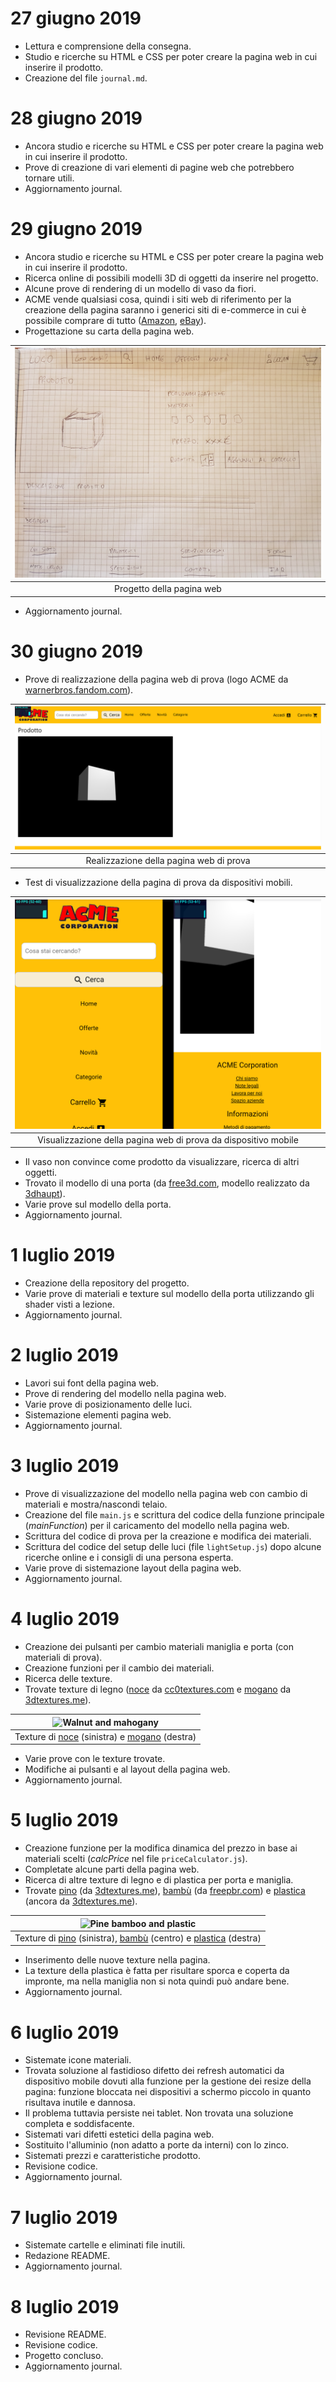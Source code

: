 # 27 giugno 2019

* Lettura e comprensione della consegna.
* Studio e ricerche su HTML e CSS per poter creare la pagina web in cui inserire il prodotto.
* Creazione del file `journal.md`.

# 28 giugno 2019

* Ancora studio e ricerche su HTML e CSS per poter creare la pagina web in cui inserire il prodotto.
* Prove di creazione di vari elementi di pagine web che potrebbero tornare utili.
* Aggiornamento journal.

# 29 giugno 2019

* Ancora studio e ricerche su HTML e CSS per poter creare la pagina web in cui inserire il prodotto.
* Ricerca online di possibili modelli 3D di oggetti da inserire nel progetto.
* Alcune prove di rendering di un modello di vaso da fiori.
* ACME vende qualsiasi cosa, quindi i siti web di riferimento per la creazione della pagina saranno i generici siti di e-commerce in cui è possibile comprare di tutto ([Amazon](https://www.amazon.it/), [eBay](https://www.ebay.it/)).
* Progettazione su carta della pagina web.

| ![Project webpage](pics/progetto_paginaweb.jpg) |
| :---------------------------------------------: |
| Progetto della pagina web |

* Aggiornamento journal.

# 30 giugno 2019

* Prove di realizzazione della pagina web di prova (logo ACME da [warnerbros.fandom.com](https://warnerbros.fandom.com/wiki/ACME_Corporation?file=Acme-corp.png)).

| ![First webpage](pics/pagina_prova.png) |
| :-------------------------------------: |
| Realizzazione della pagina web di prova |

* Test di visualizzazione della pagina di prova da dispositivi mobili.

| ![First mobile webpage](pics/pagina_prova_mobile.png) |
| :---------------------------------------------------: |
| Visualizzazione della pagina web di prova da dispositivo mobile |

* Il vaso non convince come prodotto da visualizzare, ricerca di altri oggetti.
* Trovato il modello di una porta (da [free3d.com](https://free3d.com/it/3d-model/room-door-94798.html), modello realizzato da [3dhaupt](https://free3d.com/it/user/3dhaupt)).
* Varie prove sul modello della porta.
* Aggiornamento journal.

# 1 luglio 2019

* Creazione della repository del progetto.
* Varie prove di materiali e texture sul modello della porta utilizzando gli shader visti a lezione.
* Aggiornamento journal.

# 2 luglio 2019

* Lavori sui font della pagina web.
* Prove di rendering del modello nella pagina web.
* Varie prove di posizionamento delle luci.
* Sistemazione elementi pagina web.
* Aggiornamento journal.

# 3 luglio 2019

* Prove di visualizzazione del modello nella pagina web con cambio di materiali e mostra/nascondi telaio.
* Creazione del file `main.js` e scrittura del codice della funzione principale (*mainFunction*) per il caricamento del modello nella pagina web.
* Scrittura del codice di prova per la creazione e modifica dei materiali.
* Scrittura del codice del setup delle luci (file `lightSetup.js`) dopo alcune ricerche online e i consigli di una persona esperta.
* Varie prove di sistemazione layout della pagina web.
* Aggiornamento journal.

# 4 luglio 2019

* Creazione dei pulsanti per cambio materiali maniglia e porta (con materiali di prova).
* Creazione funzioni per il cambio dei materiali.
* Ricerca delle texture.
* Trovate texture di legno ([noce](https://www.cc0textures.com/view.php?tex=Wood29) da [cc0textures.com](https://www.cc0textures.com/) e [mogano](https://3dtextures.me/2018/12/27/wood-009-mahogany/) da [3dtextures.me](https://3dtextures.me/)).

| ![Walnut and mahogany](pics/walnmog.png) |
| :--------------------------------------: |
| Texture di [noce](https://www.cc0textures.com/view.php?tex=Wood29) (sinistra) e [mogano](https://3dtextures.me/2018/12/27/wood-009-mahogany/) (destra) |

* Varie prove con le texture trovate.
* Modifiche ai pulsanti e al layout della pagina web.
* Aggiornamento journal.

# 5 luglio 2019

* Creazione funzione per la modifica dinamica del prezzo in base ai materiali scelti (*calcPrice* nel file `priceCalculator.js`).
* Completate alcune parti della pagina web.
* Ricerca di altre texture di legno e di plastica per porta e maniglia.
* Trovate [pino](https://3dtextures.me/2019/01/10/wood-011a/) (da [3dtextures.me](https://3dtextures.me/)), [bambù](https://freepbr.com/materials/bamboo-wood-pbr-material/) (da [freepbr.com](https://freepbr.com/)) e [plastica](https://3dtextures.me/2018/03/26/plastic-001-w-speckles-and-fingerprints/) (ancora da [3dtextures.me](https://3dtextures.me/)).

| ![Pine bamboo and plastic](pics/pinebambplas.png) |
| :-----------------------------------------------: |
| Texture di [pino](https://3dtextures.me/2019/01/10/wood-011a/) (sinistra), [bambù](https://freepbr.com/materials/bamboo-wood-pbr-material/) (centro) e [plastica](https://3dtextures.me/2018/03/26/plastic-001-w-speckles-and-fingerprints/) (destra) |

* Inserimento delle nuove texture nella pagina.
* La texture della plastica è fatta per risultare sporca e coperta da impronte, ma nella maniglia non si nota quindi può andare bene.
* Aggiornamento journal.

# 6 luglio 2019

* Sistemate icone materiali.
* Trovata soluzione al fastidioso difetto dei refresh automatici da dispositivo mobile dovuti alla funzione per la gestione dei resize della pagina: funzione bloccata nei dispositivi a schermo piccolo in quanto risultava inutile e dannosa.
* Il problema tuttavia persiste nei tablet. Non trovata una soluzione completa e soddisfacente.
* Sistemati vari difetti estetici della pagina web.
* Sostituito l'alluminio (non adatto a porte da interni) con lo zinco.
* Sistemati prezzi e caratteristiche prodotto.
* Revisione codice.
* Aggiornamento journal.

# 7 luglio 2019

* Sistemate cartelle e eliminati file inutili.
* Redazione README.
* Aggiornamento journal.

# 8 luglio 2019

* Revisione README.
* Revisione codice.
* Progetto concluso.
* Aggiornamento journal.
